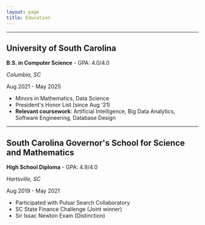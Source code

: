 ```yaml
---
layout: page
title: Education
---
```

---

## University of South Carolina
**B.S. in Computer Science** - GPA: 4.0/4.0

*Columbia, SC*

Aug 2021 - May 2025

- Minors in Mathematics, Data Science
- President's Honor List (since Aug '21)
- **Relevant coursework**: Artificial Intelligence, Big Data Analytics, Software Engineering, Database Design

---

## South Carolina Governor's School for Science and Mathematics
**High School Diploma** - GPA: 4.9/4.0

*Hartsville, SC*

Aug 2019 - May 2021

- Participated with Pulsar Search Collaboratory
- SC State Finance Challenge (Joint winner)
- Sir Issac Newton Exam (Distinction)